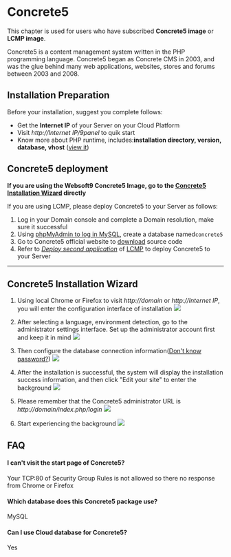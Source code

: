 # Concrete5

This chapter is used for users who have subscribed **Concrete5 image** or **LCMP image**.

Concrete5 is a content management system written in the PHP programming language. Concrete5 began as Concrete CMS in 2003, and was the glue behind many web applications, websites, stores and forums between 2003 and 2008.

## Installation Preparation

Before your installation, suggest you complete follows:

* Get the **Internet IP** of your Server on your Cloud Platform
* Visit *http://Internet IP/9panel* to quik start
* Know more about PHP runtime, includes:**installation directory, version, database, vhost** ([view it](https://support.websoft9.com/docs/lcmp/stack-components.html))

## Concrete5 deployment

**If you are using the Websoft9 Concrete5 Image, go to the [Concrete5 Installation Wizard](/concrete5.md#concrete5-installation-wizard) directly**

If you are using LCMP, please deploy Concrete5 to your Server as follows:

1. Log in your Domain console and complete a Domain resolution, make sure it successful
2. Using [phpMyAdmin to log in MySQL](https://support.websoft9.com/docs/lcmp/admin-mysql.html), create a database named`concrete5`
3. Go to Concrete5 official website to [download](http://www.concrete5.org/download)  source code
4. Refer to *[Deploy second application](https://support.websoft9.com/docs/lcmp/solution-deployment.html#deploy-second-application)* of [LCMP](https://support.websoft9.com/docs/lcmp/) to deploy Concrete5 to your Server

---

## Concrete5 Installation Wizard

1. Using local Chrome or Firefox to visit *http://domain* or *http://Internet IP*, you will enter the configuration interface of installation
   ![](https://libs.websoft9.com/Websoft9/DocsPicture/zh/concrete5/concrete5-installpage-websoft9.png)

2. After selecting a language, environment detection, go to the administrator settings interface. Set up the administrator account first and keep it in mind 
   ![](https://libs.websoft9.com/Websoft9/DocsPicture/zh/concrete5/concrete5-setadmin-websoft9.png)

3. Then configure the database connection information([Don't know password?](https://support.websoft9.com/docs/lcmp/stack-accounts.html#mysql))
   ![](https://libs.websoft9.com/Websoft9/DocsPicture/en/concrete5/concrete5-installconfigdb-websoft9.png)

5. After the installation is successful, the system will display the installation success information, and then click "Edit your site" to enter the background
   ![](https://libs.websoft9.com/Websoft9/DocsPicture/zh/concrete5/concrete5-installss-websoft9.png)

6. Please remember that the Concrete5 administrator URL is *http://domain/index.php/login*
   ![](https://libs.websoft9.com/Websoft9/DocsPicture/zh/concrete5/concrete5-login-websoft9.png)

7. Start experiencing the background
   ![](https://libs.websoft9.com/Websoft9/DocsPicture/zh/concrete5/concrete5-backend-websoft9.png)

## FAQ

#### I can't visit the start page of Concrete5?

Your TCP:80 of Security Group Rules is not allowed so there no response from Chrome or Firefox

#### Which database does this Concrete5 package use?

MySQL

#### Can I use Cloud database for Concrete5?

Yes
